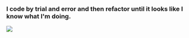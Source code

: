 <p>
  <h3>I code by trial and error and then refactor until it looks like I know what I'm doing.</h3>
</p>

<img src="https://tryhackme.com/badge/1438760"/>

